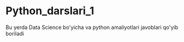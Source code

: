 # Python_darslari_1
Bu yerda Data Science bo'yicha va python amaliyotlari javoblari qo'yib boriladi
